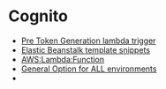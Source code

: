 # Cognito
* [Pre Token Generation lambda trigger](https://docs.aws.amazon.com/cognito/latest/developerguide/user-pool-lambda-pre-token-generation.html)
* [Elastic Beanstalk template snippets](https://docs.aws.amazon.com/AWSCloudFormation/latest/UserGuide/quickref-elasticbeanstalk.html)
* [AWS:Lambda:Function](https://docs.aws.amazon.com/AWSCloudFormation/latest/UserGuide/aws-resource-lambda-function.html)
* [General Option for ALL environments](https://docs.aws.amazon.com/elasticbeanstalk/latest/dg/command-options-general.html#command-options-general-ec2instances)
* 